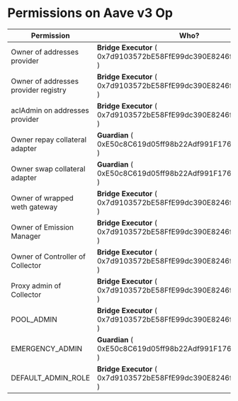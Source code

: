 # Permissions on Aave v3 Op

| Permission | Who? |
|---|---|
 | Owner of addresses provider | **Bridge Executor** ( 0x7d9103572bE58FfE99dc390E8246f02dcAe6f611 ) | 
 | Owner of addresses provider registry | **Bridge Executor** ( 0x7d9103572bE58FfE99dc390E8246f02dcAe6f611 ) | 
 | aclAdmin on addresses provider | **Bridge Executor** ( 0x7d9103572bE58FfE99dc390E8246f02dcAe6f611 ) | 
 | Owner repay collateral adapter | **Guardian** ( 0xE50c8C619d05ff98b22Adf991F17602C774F785c ) | 
 | Owner swap collateral adapter | **Guardian** ( 0xE50c8C619d05ff98b22Adf991F17602C774F785c ) | 
 | Owner of wrapped weth gateway | **Bridge Executor** ( 0x7d9103572bE58FfE99dc390E8246f02dcAe6f611 ) | 
 | Owner of Emission Manager | **Bridge Executor** ( 0x7d9103572bE58FfE99dc390E8246f02dcAe6f611 ) | 
 | Owner of Controller of Collector | **Bridge Executor** ( 0x7d9103572bE58FfE99dc390E8246f02dcAe6f611 ) | 
 | Proxy admin of Collector | **Bridge Executor** ( 0x7d9103572bE58FfE99dc390E8246f02dcAe6f611 ) | 
 | POOL_ADMIN |    **Bridge Executor** ( 0x7d9103572bE58FfE99dc390E8246f02dcAe6f611 )  | 
 | EMERGENCY_ADMIN |   **Guardian** ( 0xE50c8C619d05ff98b22Adf991F17602C774F785c )   | 
 | DEFAULT_ADMIN_ROLE |    **Bridge Executor** ( 0x7d9103572bE58FfE99dc390E8246f02dcAe6f611 )  | 


